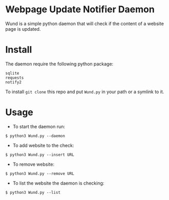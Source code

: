 # Webpage Update Notifier Daemon
Wund is a simple python daemon that will check if the content
of a website page is updated.
# Install
The daemon require the following python package:
```
sqlite
requests
notify2
```
To install `git clone` this repo and put `Wund.py` in your path or a symlink to it.
# Usage
+ To start the daemon run:
```{sh}
$ python3 Wund.py --daemon
```
+ To add website to the check:
```{sh}
$ python3 Wund.py --insert URL
```
+ To remove website:
```{sh}
$ python3 Wund.py --remove URL
```
+ To list the website the daemon is checking:
```{sh}
$ python3 Wund.py --list
```
